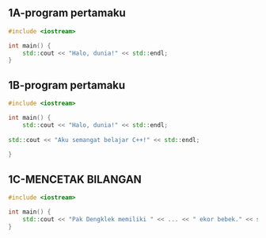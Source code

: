 ## 1A-program pertamaku

```cpp
#include <iostream>

int main() {
    std::cout << "Halo, dunia!" << std::endl;
}

```

## 1B-program pertamaku
```cpp
#include <iostream>

int main() {
    std::cout << "Halo, dunia!" << std::endl;
    
std::cout << "Aku semangat belajar C++!" << std::endl;
    
}
```







## 1C-MENCETAK BILANGAN

```cpp
#include <iostream>

int main() {
    std::cout << "Pak Dengklek memiliki " << ... << " ekor bebek." << std::endl;
}

```